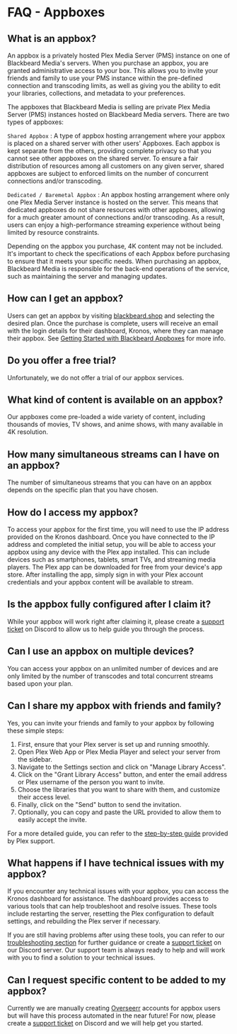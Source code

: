 # FAQ - Appboxes

## What is an appbox?

An appbox is a privately hosted Plex Media Server (PMS) instance on one of Blackbeard Media's servers. When you purchase an appbox, you are granted administrative access to your box. This allows you to invite your friends and family to use your PMS instance within the pre-defined connection and transcoding limits, as well as giving you the ability to edit your libraries, collections, and metadata to your preferences.

The appboxes that Blackbeard Media is selling are private Plex Media Server (PMS) instances hosted on Blackbeard Media servers. There are two types of appboxes:

`Shared Appbox` 
:    A type of appbox hosting arrangement where your appbox is placed on a shared server with other users' Appboxes. Each appbox is kept separate from the others, providing complete privacy so that you cannot see other appboxes on the shared server. To ensure a fair distribution of resources among all customers on any given server, shared appboxes are subject to enforced limits on the number of concurrent connections and/or transcoding.

`Dedicated / Baremetal Appbox` 
:    An appbox hosting arrangement where only one Plex Media Server instance is hosted on the server. This means that dedicated appboxes do not share resources with other appboxes, allowing for a much greater amount of connections and/or transcoding. As a result, users can enjoy a high-performance streaming experience without being limited by resource constraints.

Depending on the appbox you purchase, 4K content may not be included. It's important to check the specifications of each Appbox before purchasing to ensure that it meets your specific needs. When purchasing an appbox, Blackbeard Media is responsible for the back-end operations of the service, such as maintaining the server and managing updates.

## How can I get an appbox?

Users can get an appbox by visiting [blackbeard.shop](https://blackbeard.shop) and selecting the desired plan. Once the purchase is complete, users will receive an email with the login details for their dashboard, Kronos, where they can manage their appbox. See [Getting Started with Blackbeard Appboxes](../appboxes/getting-started.md) for more info.

## Do you offer a free trial?

Unfortunately, we do not offer a trial of our appbox services.

## What kind of content is available on an appbox?

Our appboxes come pre-loaded a wide variety of content, including thousands of movies, TV shows, and anime shows, with many available in 4K resolution.

## How many simultaneous streams can I have on an appbox?

The number of simultaneous streams that you can have on an appbox depends on the specific plan that you have chosen.

## How do I access my appbox?

To access your appbox for the first time, you will need to use the IP address provided on the Kronos dashboard. Once you have connected to the IP address and completed the initial setup, you will be able to access your appbox using any device with the Plex app installed. This can include devices such as smartphones, tablets, smart TVs, and streaming media players. The Plex app can be downloaded for free from your device's app store. After installing the app, simply sign in with your Plex account credentials and your appbox content will be available to stream.

## Is the appbox fully configured after I claim it?

While your appbox will work right after claiming it, please create a [support ticket](https://discord.com/channels/532304048200744982/921503213432242196) on Discord to allow us to help guide you through the process.

## Can I use an appbox on multiple devices?

You can access your appbox on an unlimited number of devices and are only limited by the number of transcodes and total concurrent streams based upon your plan.

## Can I share my appbox with friends and family?

Yes, you can invite your friends and family to your appbox by following these simple steps:

1. First, ensure that your Plex server is set up and running smoothly.
2. Open Plex Web App or Plex Media Player and select your server from the sidebar.
3. Navigate to the Settings section and click on "Manage Library Access".
4. Click on the "Grant Library Access" button, and enter the email address or Plex username of the person you want to invite.
5. Choose the libraries that you want to share with them, and customize their access level.
6. Finally, click on the "Send" button to send the invitation.
7. Optionally, you can copy and paste the URL provided to allow them to easily accept the invite.

For a more detailed guide, you can refer to the [step-by-step guide](https://support.plex.tv/articles/201105738-creating-and-managing-server-shares/) provided by Plex support.

## What happens if I have technical issues with my appbox?

If you encounter any technical issues with your appbox, you can access the Kronos dashboard for assistance. The dashboard provides access to various tools that can help troubleshoot and resolve issues. These tools include restarting the server, resetting the Plex configuration to default settings, and rebuilding the Plex server if necessary.

If you are still having problems after using these tools, you can refer to our [troubleshooting section](#) for further guidance or create a [support ticket](https://discord.com/channels/532304048200744982/921503213432242196) on our Discord server. Our support team is always ready to help and will work with you to find a solution to your technical issues.

## Can I request specific content to be added to my appbox?

Currently we are manually creating [Overseerr](https://overseerr.blackbeard.media) accounts for appbox users but will have this process automated in the near future! For now, please create a [support ticket](https://discord.com/channels/532304048200744982/921503213432242196) on Discord and we will help get you started.
